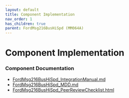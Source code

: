 ```yaml
---
layout: default
title: Component Implementation
nav_order: 1
has_children: true
parent: FordMsg216BusHiSpd (MM064A)
---
```

# Component Implementation
### Component Documentation

- [FordMsg216BusHiSpd_IntegrationManual.md](doc/FordMsg216BusHiSpd_IntegrationManual.md)
- [FordMsg216BusHiSpd_MDD.md](doc/FordMsg216BusHiSpd_MDD.md)
- [FordMsg216BusHiSpd_PeerReviewChecklist.html](doc/FordMsg216BusHiSpd_PeerReviewChecklist.html)

